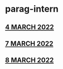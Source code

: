 # parag-intern

## [4 MARCH 2022](https://github.com/sp18-interns/parag-intern/tree/main/4%20MARCH)

## [7 MARCH 2022](https://github.com/sp18-interns/parag-intern/tree/main/7%20MARCH)

## [8 MARCH 2022](https://github.com/sp18-interns/parag-intern/tree/main/8%20MARCH%202022)
 
